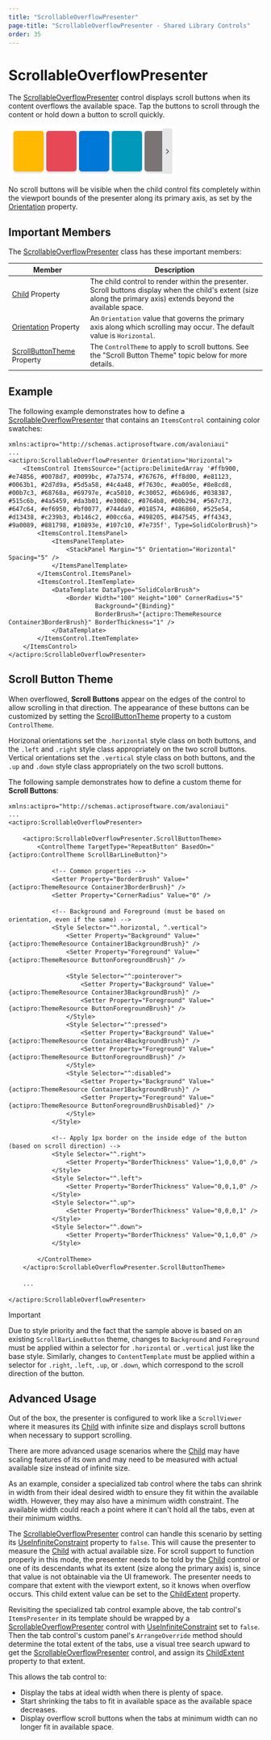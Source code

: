 ```yaml
---
title: "ScrollableOverflowPresenter"
page-title: "ScrollableOverflowPresenter - Shared Library Controls"
order: 35
---
```

# ScrollableOverflowPresenter

The [ScrollableOverflowPresenter](xref:@ActiproUIRoot.Controls.ScrollableOverflowPresenter) control displays scroll buttons when its content overflows the available space.  Tap the buttons to scroll through the content or hold down a button to scroll quickly.

![Screenshot](../images/scrollableoverflowpresenter.png)

No scroll buttons will be visible when the child control fits completely within the viewport bounds of the presenter along its primary axis, as set by the [Orientation](xref:@ActiproUIRoot.Controls.ScrollableOverflowPresenter.Orientation) property.

## Important Members

The [ScrollableOverflowPresenter](xref:@ActiproUIRoot.Controls.ScrollableOverflowPresenter) class has these important members:

| Member | Description |
|-----|-----|
| [Child](xref:@ActiproUIRoot.Controls.ScrollableOverflowPresenter.Child) Property | The child control to render within the presenter.  Scroll buttons display when the child's extent (size along the primary axis) extends beyond the available space. |
| [Orientation](xref:@ActiproUIRoot.Controls.ScrollableOverflowPresenter.Orientation) Property | An `Orientation` value that governs the primary axis along which scrolling may occur. The default value is `Horizontal`. |
| [ScrollButtonTheme](xref:@ActiproUIRoot.Controls.ScrollableOverflowPresenter.ScrollButtonTheme) Property | The `ControlTheme` to apply to scroll buttons.  See the "Scroll Button Theme" topic below for more details.  |

## Example

The following example demonstrates how to define a [ScrollableOverflowPresenter](xref:@ActiproUIRoot.Controls.ScrollableOverflowPresenter) that contains an `ItemsControl` containing color swatches:

```xaml
xmlns:actipro="http://schemas.actiprosoftware.com/avaloniaui"
...
<actipro:ScrollableOverflowPresenter Orientation="Horizontal">
	<ItemsControl ItemsSource="{actipro:DelimitedArray '#ffb900, #e74856, #0078d7, #0099bc, #7a7574, #767676, #ff8d00, #e81123, #0063b1, #2d7d9a, #5d5a58, #4c4a48, #f7630c, #ea005e, #8e8cd8, #00b7c3, #68768a, #69797e, #ca5010, #c30052, #6b69d6, #038387, #515c6b, #4a5459, #da3b01, #e3008c, #8764b8, #00b294, #567c73, #647c64, #ef6950, #bf0077, #744da9, #018574, #486860, #525e54, #d13438, #c239b3, #b146c2, #00cc6a, #498205, #847545, #ff4343, #9a0089, #881798, #10893e, #107c10, #7e735f', Type=SolidColorBrush}">
		<ItemsControl.ItemsPanel>
			<ItemsPanelTemplate>
				<StackPanel Margin="5" Orientation="Horizontal" Spacing="5" />
			</ItemsPanelTemplate>
		</ItemsControl.ItemsPanel>
		<ItemsControl.ItemTemplate>
			<DataTemplate DataType="SolidColorBrush">
				<Border Width="100" Height="100" CornerRadius="5"
						Background="{Binding}"
						BorderBrush="{actipro:ThemeResource Container3BorderBrush}" BorderThickness="1" />
			</DataTemplate>
		</ItemsControl.ItemTemplate>
	</ItemsControl>
</actipro:ScrollableOverflowPresenter>
```

## Scroll Button Theme

When overflowed, **Scroll Buttons** appear on the edges of the control to allow scrolling in that direction.  The appearance of these buttons can be customized by setting the [ScrollButtonTheme](xref:@ActiproUIRoot.Controls.ScrollableOverflowPresenter.ScrollButtonTheme) property to a custom `ControlTheme`.

Horizonal orientations set the `.horizontal` style class on both buttons, and the `.left` and `.right` style class appropriately on the two scroll buttons.  Vertical orientations set the `.vertical` style class on both buttons, and the `.up` and `.down` style class appropriately on the two scroll buttons.

The following sample demonstrates how to define a custom theme for **Scroll Buttons**:

```xaml
xmlns:actipro="http://schemas.actiprosoftware.com/avaloniaui"
...
<actipro:ScrollableOverflowPresenter>

	<actipro:ScrollableOverflowPresenter.ScrollButtonTheme>
		<ControlTheme TargetType="RepeatButton" BasedOn="{actipro:ControlTheme ScrollBarLineButton}">

			<!-- Common properties -->
			<Setter Property="BorderBrush" Value="{actipro:ThemeResource Container3BorderBrush}" />
			<Setter Property="CornerRadius" Value="0" />

			<!-- Background and Foreground (must be based on orientation, even if the same) -->
			<Style Selector="^.horizontal, ^.vertical">
				<Setter Property="Background" Value="{actipro:ThemeResource Container1BackgroundBrush}" />
				<Setter Property="Foreground" Value="{actipro:ThemeResource ButtonForegroundBrush}" />

				<Style Selector="^:pointerover">
					<Setter Property="Background" Value="{actipro:ThemeResource Container3BackgroundBrush}" />
					<Setter Property="Foreground" Value="{actipro:ThemeResource ButtonForegroundBrush}" />
				</Style>
				<Style Selector="^:pressed">
					<Setter Property="Background" Value="{actipro:ThemeResource Container4BackgroundBrush}" />
					<Setter Property="Foreground" Value="{actipro:ThemeResource ButtonForegroundBrush}" />
				</Style>
				<Style Selector="^:disabled">
					<Setter Property="Background" Value="{actipro:ThemeResource Container1BackgroundBrush}" />
					<Setter Property="Foreground" Value="{actipro:ThemeResource ButtonForegroundBrushDisabled}" />
				</Style>
			</Style>

			<!-- Apply 1px border on the inside edge of the button (based on scroll direction) -->
			<Style Selector="^.right">
				<Setter Property="BorderThickness" Value="1,0,0,0" />
			</Style>
			<Style Selector="^.left">
				<Setter Property="BorderThickness" Value="0,0,1,0" />
			</Style>
			<Style Selector="^.up">
				<Setter Property="BorderThickness" Value="0,0,0,1" />
			</Style>
			<Style Selector="^.down">
				<Setter Property="BorderThickness" Value="0,1,0,0" />
			</Style>

		</ControlTheme>
	</actipro:ScrollableOverflowPresenter.ScrollButtonTheme>

	...

</actipro:ScrollableOverflowPresenter>
```

> [!IMPORTANT]
> Due to style priority and the fact that the sample above is based on an existing `ScrollBarLineButton` theme, changes to `Background` and `Foreground` must be applied within a selector for `.horizontal` or `.vertical` just like the base style.  Similarly, changes to `ContentTemplate` must be applied within a selector for `.right`, `.left`, `.up`, or `.down`, which correspond to the scroll direction of the button.


## Advanced Usage

Out of the box, the presenter is configured to work like a `ScrollViewer` where it measures its [Child](xref:@ActiproUIRoot.Controls.ScrollableOverflowPresenter.Child) with infinite size and displays scroll buttons when necessary to support scrolling.

There are more advanced usage scenarios where the [Child](xref:@ActiproUIRoot.Controls.ScrollableOverflowPresenter.Child) may have scaling features of its own and may need to be measured with actual available size instead of infinite size.

As an example, consider a specialized tab control where the tabs can shrink in width from their ideal desired width to ensure they fit within the available width.  However, they may also have a minimum width constraint.  The available width could reach a point where it can't hold all the tabs, even at their minimum widths.

The [ScrollableOverflowPresenter](xref:@ActiproUIRoot.Controls.ScrollableOverflowPresenter) control can handle this scenario by setting its [UseInfiniteConstraint](xref:@ActiproUIRoot.Controls.ScrollableOverflowPresenter.UseInfiniteConstraint) property to `false`.  This will cause the presenter to measure the [Child](xref:@ActiproUIRoot.Controls.ScrollableOverflowPresenter.Child) with actual available size.  For scroll support to function properly in this mode, the presenter needs to be told by the [Child](xref:@ActiproUIRoot.Controls.ScrollableOverflowPresenter.Child) control or one of its descendants what its extent (size along the primary axis) is, since that value is not obtainable via the UI framework.  The presenter needs to compare that extent with the viewport extent, so it knows when overflow occurs.  This child extent value can be set to the [ChildExtent](xref:@ActiproUIRoot.Controls.ScrollableOverflowPresenter.ChildExtent) property.

Revisiting the specialized tab control example above, the tab control's `ItemsPresenter` in its template should be wrapped by a [ScrollableOverflowPresenter](xref:@ActiproUIRoot.Controls.ScrollableOverflowPresenter) control with [UseInfiniteConstraint](xref:@ActiproUIRoot.Controls.ScrollableOverflowPresenter.UseInfiniteConstraint) set to `false`.  Then the tab control's custom panel's `ArrangeOverride` method should determine the total extent of the tabs, use a visual tree search upward to get the [ScrollableOverflowPresenter](xref:@ActiproUIRoot.Controls.ScrollableOverflowPresenter) control, and assign its [ChildExtent](xref:@ActiproUIRoot.Controls.ScrollableOverflowPresenter.ChildExtent) property to that extent.

This allows the tab control to:
- Display the tabs at ideal width when there is plenty of space.
- Start shrinking the tabs to fit in available space as the available space decreases.
- Display overflow scroll buttons when the tabs at minimum width can no longer fit in available space.
